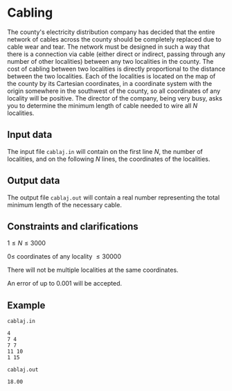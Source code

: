 # Cabling

The county's electricity distribution company has decided that the entire network of cables across the county should be completely replaced due to cable wear and tear. The network must be designed in such a way that there is a connection via cable (either direct or indirect, passing through any number of other localities) between any two localities in the county. The cost of cabling between two localities is directly proportional to the distance between the two localities. Each of the localities is located on the map of the county by its Cartesian coordinates, in a coordinate system with the origin somewhere in the southwest of the county, so all coordinates of any locality will be positive. The director of the company, being very busy, asks you to determine the minimum length of cable needed to wire all $N$ localities.

## Input data

The input file `cablaj.in` will contain on the first line $N$, the number of localities, and on the following $N$ lines, the coordinates of the localities.

## Output data

The output file `cablaj.out` will contain a real number representing the total minimum length of the necessary cable.

## Constraints and clarifications

$1 \leq N \leq 3000$

$0 \leq$ coordinates of any locality $\leq 30000$

There will not be multiple localities at the same coordinates.

An error of up to $0.001$ will be accepted.

## Example

`cablaj.in`

```
4
7 4
7 7
11 10
1 15
```

`cablaj.out`

```
18.00
```